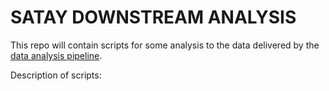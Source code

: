 # SATAY DOWNSTREAM ANALYSIS

This repo will contain scripts for some analysis to the data delivered by the  [data analysis pipeline](https://github.com/SATAY-LL/LaanLab-SATAY-DataAnalysis).

Description of scripts: 
